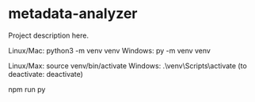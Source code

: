 # metadata-analyzer

Project description here.

Linux/Mac: python3 -m venv venv
Windows: py -m venv venv

Linux/Max: source venv/bin/activate
Windows: .\venv\Scripts\activate
(to deactivate: deactivate)

npm run py